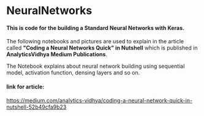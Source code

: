 # NeuralNetworks 
#### This is code for the building a Standard Neural Networks with Keras.

The following notebooks and pictures are used to explain in the article called **"Coding a Neural Networks Quick" in Nutshell** which is published in **AnalyticsVidhya Medium Publications**.

The Notebook explains about neural network building using sequential model, activation function, densing layers and so on.

#### link for article:
https://medium.com/analytics-vidhya/coding-a-neural-network-quick-in-nutshell-52b49cfa9b23
